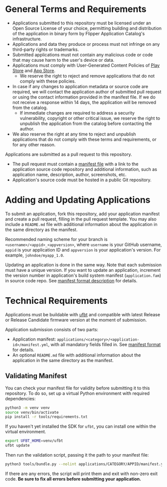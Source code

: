 # General Terms and Requirements

 * Applications submitted to this repository must be licensed under an Open Source License of your choice, permitting building and distribution of the application in binary form by Flipper Application Catalog's infrastructure.
 * Applications and data they produce or process must not infringe on any third-party rights or trademarks.
 * Submitted applications must not contain any malicious code or code that may cause harm to the user's device or data.
 * Applications must comply with User-Generated Content Policies of [Play Store](https://support.google.com/googleplay/android-developer/answer/9876937) and [App Store](https://developer.apple.com/app-store/review/guidelines/#user-generated-content).
    * We reserve the right to reject and remove applications that do not comply with these policies.
 * In case if any changes to application metadata or source code are required, we will contact the application author of submitted pull request or using the contact information provided in the manifest file. If we do not receive a response within 14 days, the application will be removed from the catalog.
    * If immediate changes are required to address a security vulnerability, copyright or other critical issue, we reserve the right to unpublish the application from the catalog before contacting the author.
 * We also reserve the right at any time to reject and unpublish applications that do not comply with these terms and requirements, or for any other reason.

Applications are submitted as a pull request to this repository.

 * The pull request must contain a [manifest file](./Manifest.md) with a link to the application source code repository and additional information, such as application name, description, author, screenshots, etc. 
 * Application's source code must be hosted in a public Git repository.


# Adding and Updating Applications

To submit an application, fork this repository, add your application manifest and create a pull request, filling in the pull request template. You may also include a `README.md` file with additional information about the application in the same directory as the manifest.

Recommended naming scheme for your branch is `<username>/<appid>_<appversion>`, where `username` is your GitHub username, `appid` is your application ID and `appversion` is your application's version. For example, `johndoe/myapp_1.0`.

Updating an application is done in the same way. Note that each submission must have a unique version. If you want to update an application, increment the version number in application's build system manifest (`application.fam`) in source code repo. See [manifest format description](./Manifest.md#application-version) for details.

# Technical Requirements

Applications must be buildable with [ufbt](https://pypi.org/project/ufbt/) and compatible with latest Release or Release Candidate firmware version at the moment of submission.

Application submission consists of two parts:
 - Application manifest: `applications/<category>/<application-id>/manifest.yml`, with all mandatory fields filled in. See [manifest format](./Manifest.md) for details.
 - An optional `README.md` file with additional information about the application in the same directory as the manifest.

## Validating Manifest

You can check your manifest file for validity before submitting it to this repository. To do so, set up a virtual Python environment with required dependencies:

```bash
python3 -m venv venv
source venv/bin/activate
pip install -r tools/requirements.txt
```

If you haven't yet installed the SDK for `ufbt`, you can install one within the virtual environment.

```bash
export UFBT_HOME=venv/ufbt
ufbt update
```

Then run the validation script, passing it the path to your manifest file:

```bash
python3 tools/bundle.py --nolint applications/CATEGORY/APPID/manifest.yml bundle.zip
```

If there are any errors, the script will print them and exit with non-zero exit code. **Be sure to fix all errors before submitting your application.**
